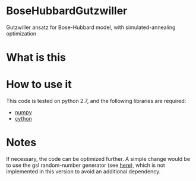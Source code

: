 # BoseHubbardGutzwiller
Gutzwiller ansatz for Bose-Hubbard model, with simulated-annealing optimization

# What is this

# How to use it
This code is tested on python 2.7, and the following libraries are required:
+ [numpy](http://www.numpy.org/)
+ [cython](http://cython.org/) 


# Notes
If necessary, the code can be optimized further.
A simple change would be to use the gsl random-number generator (see <a href="http://pyinsci.blogspot.it/2010/12/efficcient-mcmc-in-python.html">here</a>), which is not implemented in this version to avoid an additional dependency.
